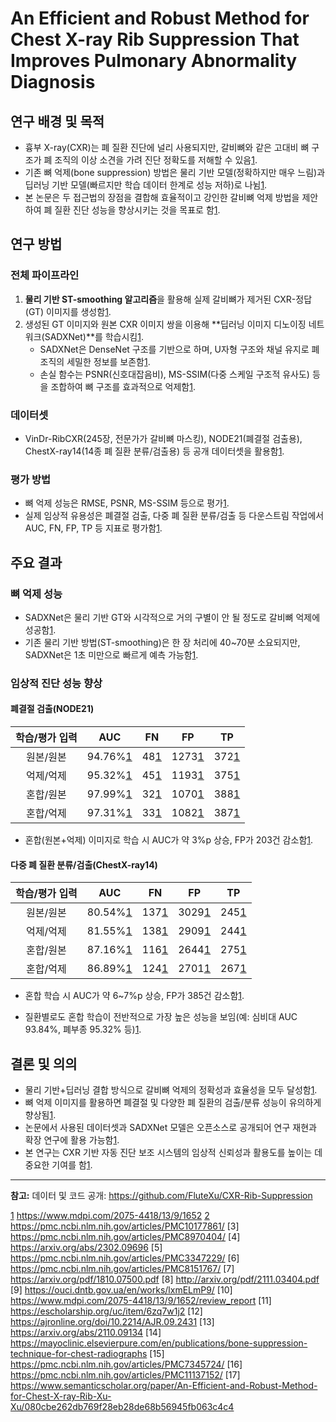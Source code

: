 # An Efficient and Robust Method for Chest X-ray Rib Suppression That Improves Pulmonary Abnormality Diagnosis

## 연구 배경 및 목적

- 흉부 X-ray(CXR)는 폐 질환 진단에 널리 사용되지만, 갈비뼈와 같은 고대비 뼈 구조가 폐 조직의 이상 소견을 가려 진단 정확도를 저해할 수 있음[1][2].
- 기존 뼈 억제(bone suppression) 방법은 물리 기반 모델(정확하지만 매우 느림)과 딥러닝 기반 모델(빠르지만 학습 데이터 한계로 성능 저하)로 나뉨[1][2].
- 본 논문은 두 접근법의 장점을 결합해 효율적이고 강인한 갈비뼈 억제 방법을 제안하여 폐 질환 진단 성능을 향상시키는 것을 목표로 함[1][2].

## 연구 방법

### 전체 파이프라인

1. **물리 기반 ST-smoothing 알고리즘**을 활용해 실제 갈비뼈가 제거된 CXR-정답(GT) 이미지를 생성함[1][2].
2. 생성된 GT 이미지와 원본 CXR 이미지 쌍을 이용해 **딥러닝 이미지 디노이징 네트워크(SADXNet)**를 학습시킴[1][2].
   - SADXNet은 DenseNet 구조를 기반으로 하며, U자형 구조와 채널 유지로 폐 조직의 세밀한 정보를 보존함[1][2].
   - 손실 함수는 PSNR(신호대잡음비), MS-SSIM(다중 스케일 구조적 유사도) 등을 조합하여 뼈 구조를 효과적으로 억제함[1][2].

### 데이터셋

- VinDr-RibCXR(245장, 전문가가 갈비뼈 마스킹), NODE21(폐결절 검출용), ChestX-ray14(14종 폐 질환 분류/검출용) 등 공개 데이터셋을 활용함[1][2].

### 평가 방법

- 뼈 억제 성능은 RMSE, PSNR, MS-SSIM 등으로 평가[1][2].
- 실제 임상적 유용성은 폐결절 검출, 다중 폐 질환 분류/검출 등 다운스트림 작업에서 AUC, FN, FP, TP 등 지표로 평가함[1][2].

## 주요 결과

### 뼈 억제 성능

- SADXNet은 물리 기반 GT와 시각적으로 거의 구별이 안 될 정도로 갈비뼈 억제에 성공함[1][2].
- 기존 물리 기반 방법(ST-smoothing)은 한 장 처리에 40~70분 소요되지만, SADXNet은 1초 미만으로 빠르게 예측 가능함[1][2].

### 임상적 진단 성능 향상

#### 폐결절 검출(NODE21)

| 학습/평가 입력 | AUC   | FN  | FP   | TP  |
|:--------------:|:-----:|:---:|:----:|:---:|
| 원본/원본      | 94.76%[1] | 48[1] | 1273[1] | 372[1] |
| 억제/억제      | 95.32%[1] | 45[1] | 1193[1] | 375[1] |
| 혼합/원본      | 97.99%[1] | 32[1] | 1070[1] | 388[1] |
| 혼합/억제      | 97.31%[1] | 33[1] | 1082[1] | 387[1] |

- 혼합(원본+억제) 이미지로 학습 시 AUC가 약 3%p 상승, FP가 203건 감소함[1][2].

#### 다중 폐 질환 분류/검출(ChestX-ray14)

| 학습/평가 입력 | AUC   | FN  | FP   | TP  |
|:--------------:|:-----:|:---:|:----:|:---:|
| 원본/원본      | 80.54%[1] | 137[1] | 3029[1] | 245[1] |
| 억제/억제      | 81.55%[1] | 138[1] | 2909[1] | 244[1] |
| 혼합/원본      | 87.16%[1] | 116[1] | 2644[1] | 275[1] |
| 혼합/억제      | 86.89%[1] | 124[1] | 2701[1] | 267[1] |

- 혼합 학습 시 AUC가 약 6~7%p 상승, FP가 385건 감소함[1][2].

- 질환별로도 혼합 학습이 전반적으로 가장 높은 성능을 보임(예: 심비대 AUC 93.84%, 폐부종 95.32% 등)[1][2].

## 결론 및 의의

- 물리 기반+딥러닝 결합 방식으로 갈비뼈 억제의 정확성과 효율성을 모두 달성함[1][2].
- 뼈 억제 이미지를 활용하면 폐결절 및 다양한 폐 질환의 검출/분류 성능이 유의하게 향상됨[1][2].
- 논문에서 사용된 데이터셋과 SADXNet 모델은 오픈소스로 공개되어 연구 재현과 확장 연구에 활용 가능함[1][2].
- 본 연구는 CXR 기반 자동 진단 보조 시스템의 임상적 신뢰성과 활용도를 높이는 데 중요한 기여를 함[1][2].

---

**참고:** 데이터 및 코드 공개: https://github.com/FluteXu/CXR-Rib-Suppression

[1]: https://pmc.ncbi.nlm.nih.gov/articles/PMC10177861/
[2]: https://arxiv.org/abs/2302.09696

[1] https://www.mdpi.com/2075-4418/13/9/1652
[2] https://pmc.ncbi.nlm.nih.gov/articles/PMC10177861/
[3] https://pmc.ncbi.nlm.nih.gov/articles/PMC8970404/
[4] https://arxiv.org/abs/2302.09696
[5] https://pmc.ncbi.nlm.nih.gov/articles/PMC3347229/
[6] https://pmc.ncbi.nlm.nih.gov/articles/PMC8151767/
[7] https://arxiv.org/pdf/1810.07500.pdf
[8] http://arxiv.org/pdf/2111.03404.pdf
[9] https://ouci.dntb.gov.ua/en/works/lxmELmP9/
[10] https://www.mdpi.com/2075-4418/13/9/1652/review_report
[11] https://escholarship.org/uc/item/6zq7w1j2
[12] https://ajronline.org/doi/10.2214/AJR.09.2431
[13] https://arxiv.org/abs/2110.09134
[14] https://mayoclinic.elsevierpure.com/en/publications/bone-suppression-technique-for-chest-radiographs
[15] https://pmc.ncbi.nlm.nih.gov/articles/PMC7345724/
[16] https://pmc.ncbi.nlm.nih.gov/articles/PMC11137152/
[17] https://www.semanticscholar.org/paper/An-Efficient-and-Robust-Method-for-Chest-X-ray-Rib-Xu-Xu/080cbe262db769f28eb28de68b56945fb063c4c4
